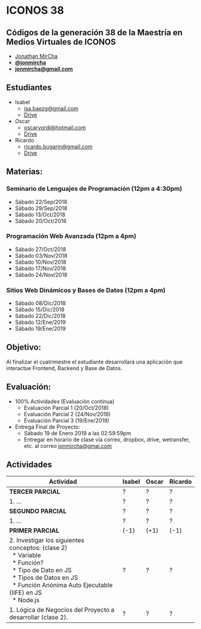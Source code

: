 # ICONOS 38

## Códigos de la generación 38 de la Maestría en Medios Virtuales de ICONOS

* [Jonathan MirCha](http://jonmircha.com)
* **[@jonmircha](https://twitter.com/jonmircha)**
* **[jonmircha@gmail.com](mailto:jonmircha@gmail.com)**

## Estudiantes

* Isabel
  * isa.baezg@gmail.com
  * [Drive]()
* Oscar
  * oscaryordi@hotmail.com
  * [Drive]()
* Ricardo
  * ricardo.bugarin@gmail.com
  * [Drive]()

## Materias:

### Seminario de Lenguajes de Programación (12pm a 4:30pm)

* Sábado 22/Sep/2018
* Sábado 29/Sep/2018
* Sábado 13/Oct/2018
* Sábado 20/Oct/2018

### Programación Web Avanzada (12pm a 4pm)

* Sábado 27/Oct/2018
* Sábado 03/Nov/2018
* Sábado 10/Nov/2018
* Sábado 17/Nov/2018
* Sábado 24/Nov/2018

### Sitios Web Dinámicos y Bases de Datos (12pm a 4pm)

* Sábado 08/Dic/2018
* Sábado 15/Dic/2018
* Sábado 22/Dic/2018
* Sábado 12/Ene/2019
* Sábado 19/Ene/2019

## Objetivo:

Al finalizar el cuatrimestre el estudiante desarrollará una aplicación que interactue Frontend, Backend y Base de Datos.

## Evaluación:

* 100% Actividades (Evaluación continua)
  * Evaluación Parcial 1 (20/Oct/2018)
  * Evaluación Parcial 2 (24/Nov/2018)
  * Evaluación Parcial 3 (19/Ene/2019)
* Entrega Final de Proyecto:
  * Sábado 19 de Enero 2019 a las 02:59:59pm
  * Entregar en horario de clase vía correo, dropbox, drive, wetransfer, etc. al correo jonmircha@gmai.com

## Actividades

| Actividad | Isabel | Oscar | Ricardo |
| -- | -- | -- | -- |
| **TERCER PARCIAL** | ? | ? | ? |
| 1. ... | ? | ? | ? |
| **SEGUNDO PARCIAL** | ? | ? | ? |
| 1. ... | ? | ? | ? |
| **PRIMER PARCIAL** | (-1) | (+1) | (-1) |
| 2. Investigar los siguientes conceptos: (clase 2)<br>&nbsp;&nbsp;* Variable<br>&nbsp;&nbsp;* Función?<br>&nbsp;&nbsp;* Tipo de Dato en JS<br>&nbsp;&nbsp;* Tipos de Datos en JS<br>&nbsp;&nbsp;* Función Anónima Auto Ejecutable (IIFE) en JS<br>&nbsp;&nbsp;* Node.js | ? | ? | ? |
| 1. Lógica de Negocios del Proyecto a desarrollar (clase 2). | ? | ? | ? |
